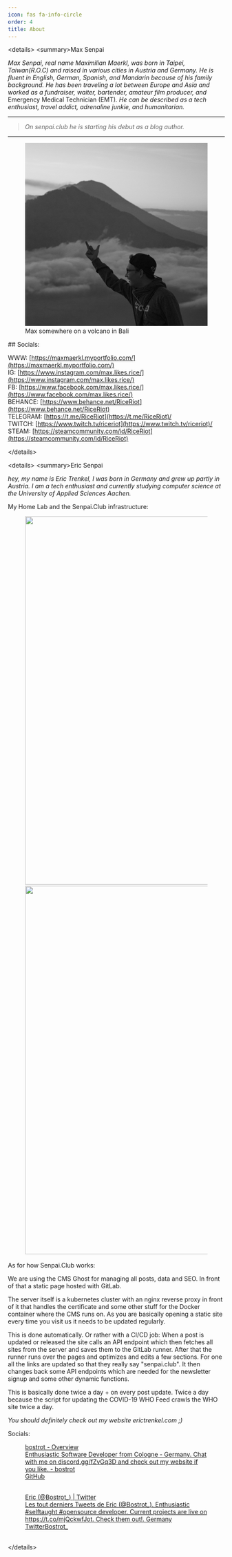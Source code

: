 ```yaml
---
icon: fas fa-info-circle
order: 4
title: About
---
```

<﻿details>
<﻿summary>Max Senpai</summary>

_Max Senpai, real name Maximilian Maerkl, was born in Taipei, Taiwan(R.O.C) and raised in various cities in Austria and Germany. He is fluent in English, German, Spanish, and Mandarin because of his family background. He has been traveling a lot between Europe and Asia and worked as a fundraiser, waiter, bartender, amateur film producer, and_ Emergency Medical Technician (EMT)_. He can be described as a tech enthusiast, travel addict, adrenaline junkie, and humanitarian._

* * *

> _On senpai.club he is starting his debut as a blog author._

* * *
<figure class="kg-card kg-image-card kg-card-hascaption"><img src="/assets/img/2019/12/IMG_4463_3-2.jpg" class="kg-image" alt loading="lazy"><figcaption>Max somewhere on a volcano in Bali</figcaption></figure>
##   
Socials:

WWW: [https://maxmaerkl.myportfolio.com/](https://maxmaerkl.myportfolio.com/)  
IG: [https://www.instagram.com/max.likes.rice/](https://www.instagram.com/max.likes.rice/)  
FB: [https://www.facebook.com/max.likes.rice/](https://www.facebook.com/max.likes.rice/)  
BEHANCE: [https://www.behance.net/RiceRiot](https://www.behance.net/RiceRiot)  
TELEGRAM: [https://t.me/RiceRiot](https://t.me/RiceRiot)/  
TWITCH: [https://www.twitch.tv/riceriot](https://www.twitch.tv/riceriot)/  
STEAM: [https://steamcommunity.com/id/RiceRiot](https://steamcommunity.com/id/RiceRiot)


<﻿/details>

<﻿details>
<﻿summary>Eric Senpai</summary>

*hey, my name is Eric Trenkel, I was born in Germany and grew up partly in Austria. I am a tech enthusiast and currently studying computer science at the University of Applied Sciences Aachen.*

My Home Lab and the Senpai.Club infrastructure:

<figure class="kg-card kg-gallery-card kg-width-wide"><div class="kg-gallery-container"><div class="kg-gallery-row">
<div class="kg-gallery-image"><img src="/assets/img/2021/03/server_front.jpg" width="640" height="853" loading="lazy" alt srcset="/assets/img/size/w600/2021/03/server_front.jpg 600w,/assets/img/2021/03/server_front.jpg 640w"></div>
<div class="kg-gallery-image"><img src="/assets/img/2021/03/server_back.jpg" width="640" height="853" loading="lazy" alt srcset="/assets/img/size/w600/2021/03/server_back.jpg 600w,/assets/img/2021/03/server_back.jpg 640w"></div>
</div></div></figure>

As for how Senpai.Club works:

We are using the CMS Ghost for managing all posts, data and SEO. In front of that a static page hosted with GitLab.

The server itself is a kubernetes cluster with an nginx reverse proxy in front of it that handles the certificate and some other stuff for the Docker container where the CMS runs on. As you are basically opening a static site every time you visit us it needs to be updated regularly.

This is done automatically. Or rather with a CI/CD job: When a post is updated or released the site calls an API endpoint which then fetches all sites from the server and saves them to the GitLab runner. After that the runner runs over the pages and optimizes and edits a few sections. For one all the links are updated so that they really say "senpai.club". It then changes back some API endpoints which are needed for the newsletter signup and some other dynamic functions.

This is basically done twice a day + on every post update. Twice a day because the script for updating the COVID-19 WHO Feed crawls the WHO site twice a day.

*You should definitely check out my website erictrenkel.com ;)*

Socials:

<figure class="kg-card kg-bookmark-card"><a class="kg-bookmark-container" href="https://github.com/bostrot"><div class="kg-bookmark-content">
<div class="kg-bookmark-title">bostrot - Overview</div>
<div class="kg-bookmark-description">Enthusiastic Software Developer from Cologne - Germany. Chat with me on discord.gg/fZvGq3D and check out my website if you like. - bostrot</div>
<div class="kg-bookmark-metadata">
<img class="kg-bookmark-icon" src="https://github.githubassets.com/favicon.ico" alt=""><span class="kg-bookmark-author">GitHub</span>
</div>
</div>
<div class="kg-bookmark-thumbnail"><img src="https://avatars2.githubusercontent.com/u/7342321?s=400&amp;u=fcad818d9339278375771bc1f03c12a71bef6e39&amp;v=4" alt=""></div></a></figure><figure class="kg-card kg-bookmark-card"><a class="kg-bookmark-container" href="https://twitter.com/bostrot_"><div class="kg-bookmark-content">
<div class="kg-bookmark-title">Eric (@Bostrot_) | Twitter</div>
<div class="kg-bookmark-description">Les tout derniers Tweets de Eric (@Bostrot_). Enthusiastic #selftaught #opensource developer. Current projects are live on https://t.co/mjQckwfJot. Check them out!. Germany</div>
<div class="kg-bookmark-metadata">
<img class="kg-bookmark-icon" src="https://abs.twimg.com/icons/apple-touch-icon-192x192.png" alt=""><span class="kg-bookmark-author">Twitter</span><span class="kg-bookmark-publisher">Bostrot_</span>
</div>
</div>
<div class="kg-bookmark-thumbnail"><img src="https://pbs.twimg.com/profile_banners/3309445521/1496860909/1500x500" alt=""></div></a></figure>
<﻿/details>
